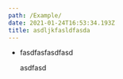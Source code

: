 ```yaml
---
path: /Example/
date: 2021-01-24T16:53:34.193Z
title: asdljkfasldfasda
---
```

* fasdfasfasdfasd

  asdfasd